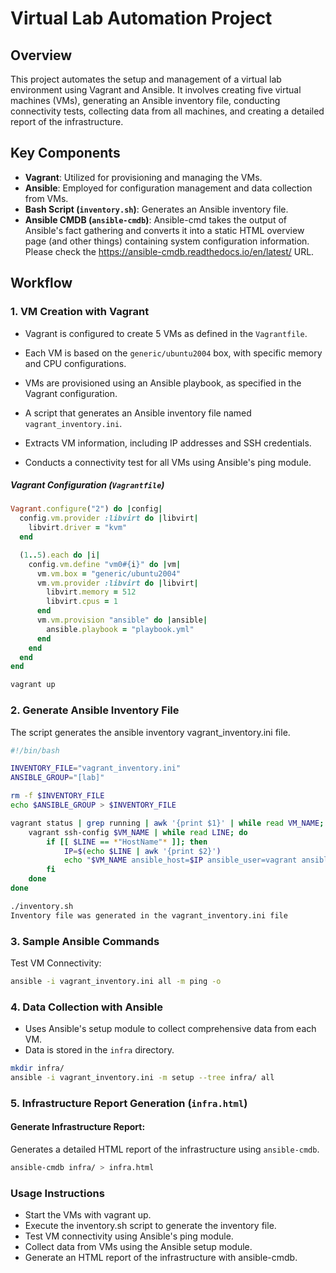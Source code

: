 # Virtual Lab Automation Project

## Overview

This project automates the setup and management of a virtual lab environment using Vagrant and Ansible. It involves creating five virtual machines (VMs), generating an Ansible inventory file, conducting connectivity tests, collecting data from all machines, and creating a detailed report of the infrastructure.

## Key Components

- **Vagrant**: Utilized for provisioning and managing the VMs.
- **Ansible**: Employed for configuration management and data collection from VMs.
- **Bash Script (`inventory.sh`)**: Generates an Ansible inventory file.
- **Ansible CMDB (`ansible-cmdb`)**: Ansible-cmd takes the output of Ansible's fact gathering and converts it into a static HTML overview page (and other things) containing system configuration information. Please check the https://ansible-cmdb.readthedocs.io/en/latest/ URL.


## Workflow

### 1. VM Creation with Vagrant
   - Vagrant is configured to create 5 VMs as defined in the `Vagrantfile`.
   - Each VM is based on the `generic/ubuntu2004` box, with specific memory and CPU configurations.
   - VMs are provisioned using an Ansible playbook, as specified in the Vagrant configuration.

   - A script that generates an Ansible inventory file named `vagrant_inventory.ini`.
   - Extracts VM information, including IP addresses and SSH credentials.

   - Conducts a connectivity test for all VMs using Ansible's ping module.

##### Vagrant Configuration (`Vagrantfile`)

```ruby
Vagrant.configure("2") do |config|
  config.vm.provider :libvirt do |libvirt|
    libvirt.driver = "kvm"
  end

  (1..5).each do |i|
    config.vm.define "vm0#{i}" do |vm|
      vm.vm.box = "generic/ubuntu2004"
      vm.vm.provider :libvirt do |libvirt|
        libvirt.memory = 512
        libvirt.cpus = 1
      end
      vm.vm.provision "ansible" do |ansible|
        ansible.playbook = "playbook.yml"
      end
    end
  end
end
```
```bash
vagrant up
```



### 2. Generate Ansible Inventory File
The script generates the ansible inventory vagrant_inventory.ini file. 

```bash
#!/bin/bash

INVENTORY_FILE="vagrant_inventory.ini"
ANSIBLE_GROUP="[lab]"

rm -f $INVENTORY_FILE
echo $ANSIBLE_GROUP > $INVENTORY_FILE

vagrant status | grep running | awk '{print $1}' | while read VM_NAME; do
    vagrant ssh-config $VM_NAME | while read LINE; do
        if [[ $LINE == *"HostName"* ]]; then
            IP=$(echo $LINE | awk '{print $2}')
            echo "$VM_NAME ansible_host=$IP ansible_user=vagrant ansible_ssh_pass=vagrant" >> $INVENTORY_FILE
        fi
    done
done
```
```bash
./inventory.sh 
Inventory file was generated in the vagrant_inventory.ini file
```
### 3. Sample Ansible Commands
Test VM Connectivity:

```bash
ansible -i vagrant_inventory.ini all -m ping -o
```

### 4. Data Collection with Ansible
   - Uses Ansible's setup module to collect comprehensive data from each VM.
   - Data is stored in the `infra` directory.

```bash
mkdir infra/
ansible -i vagrant_inventory.ini -m setup --tree infra/ all
```

### 5. Infrastructure Report Generation (`infra.html`)

#### Generate Infrastructure Report:
Generates a detailed HTML report of the infrastructure using `ansible-cmdb`.

```bash
ansible-cmdb infra/ > infra.html
```

### Usage Instructions
- Start the VMs with vagrant up.
- Execute the inventory.sh script to generate the inventory file.
- Test VM connectivity using Ansible's ping module.
- Collect data from VMs using the Ansible setup module.
- Generate an HTML report of the infrastructure with ansible-cmdb.
